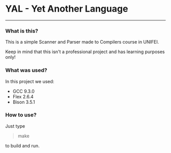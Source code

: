 # YAL - Yet Another Language
____
### What is this?
This is a simple Scanner and Parser made to Compilers course in UNIFEI.

Keep in mind that this isn't a professional project and has learning purposes only!

### What was used?
In this project we used:
* GCC 9.3.0
* Flex 2.6.4
* Bison 3.5.1

### How to use?
Just type
> make

to build and run.